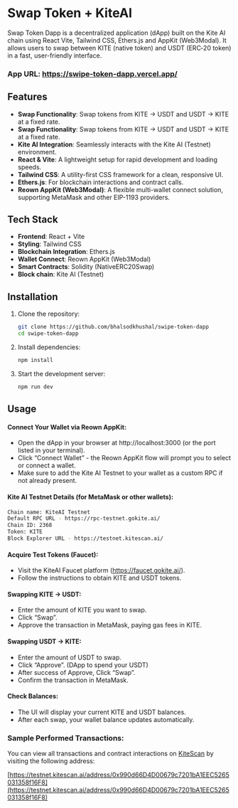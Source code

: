 # Swap Token + KiteAI

Swap Token Dapp is a decentralized application (dApp) built on the Kite AI chain using React Vite, Tailwind CSS, Ethers.js and AppKit (Web3Modal). It allows users to swap between KITE (native token) and USDT (ERC‑20 token) in a fast, user-friendly interface.

### App URL: https://swipe-token-dapp.vercel.app/

## Features

- **Swap Functionality**: Swap tokens from KITE → USDT and USDT → KITE at a fixed rate.
- **Swap Functionality**: Swap tokens from KITE → USDT and USDT → KITE at a fixed rate.
- **Kite AI Integration**: Seamlessly interacts with the Kite AI (Testnet) environment.
- **React & Vite**: A lightweight setup for rapid development and loading speeds.
- **Tailwind CSS**: A utility-first CSS framework for a clean, responsive UI.
- **Ethers.js**: For blockchain interactions and contract calls.
- **Reown AppKit (Web3Modal)**: A flexible multi-wallet connect solution, supporting MetaMask and other EIP-1193 providers.

## Tech Stack

- **Frontend**: React + Vite
- **Styling**: Tailwind CSS
- **Blockchain Integration**: Ethers.js
- **Wallet Connect**: Reown AppKit (Web3Modal)
- **Smart Contracts**: Solidity (NativeERC20Swap)
- **Block chain**: Kite AI (Testnet)

## Installation

1. Clone the repository:
   ```sh
   git clone https://github.com/bhalsodkhushal/swipe-token-dapp
   cd swipe-token-dapp
   ```
2. Install dependencies:
   ```sh
   npm install
   ```
3. Start the development server:
   ```sh
   npm run dev
   ```

## Usage

#### Connect Your Wallet via Reown AppKit:

- Open the dApp in your browser at http://localhost:3000 (or the port listed in your terminal).
- Click “Connect Wallet” - the Reown AppKit flow will prompt you to select or connect a wallet.
- Make sure to add the Kite AI Testnet to your wallet as a custom RPC if not already present.

#### Kite AI Testnet Details (for MetaMask or other wallets):

```sh
Chain name: KiteAI Testnet
Default RPC URL - https://rpc-testnet.gokite.ai/
Chain ID: 2368
Token: KITE
Block Explorer URL - https://testnet.kitescan.ai/
```

#### Acquire Test Tokens (Faucet):

- Visit the KiteAI Faucet platform (https://faucet.gokite.ai/).
- Follow the instructions to obtain KITE and USDT tokens.

#### Swapping KITE → USDT:

- Enter the amount of KITE you want to swap.
- Click “Swap”.
- Approve the transaction in MetaMask, paying gas fees in KITE.

#### Swapping USDT → KITE:

- Enter the amount of USDT to swap.
- Click “Approve”. (DApp to spend your USDT)
- After success of Approve, Click “Swap”.
- Confirm the transaction in MetaMask.

#### Check Balances:

- The UI will display your current KITE and USDT balances.
- After each swap, your wallet balance updates automatically.

### Sample Performed Transactions:

You can view all transactions and contract interactions on [KiteScan](https://testnet.kitescan.ai/) by visiting the following address:

[https://testnet.kitescan.ai/address/0x990d66D4D00679c7201bA1EEC5265031358f16F8](https://testnet.kitescan.ai/address/0x990d66D4D00679c7201bA1EEC5265031358f16F8)
